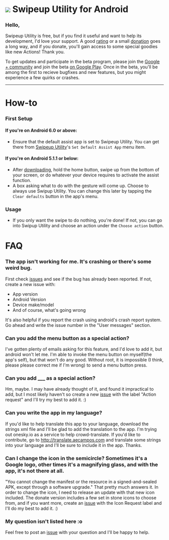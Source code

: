 [![][SmIcon]][PlaystoreLink] Swipeup Utility for Android
======================
### Hello,
Swipeup Utility is free, but if you find it useful and want to help its development, I'd love your support. A good [rating][PlaystoreLink] or a small [donation][DonateLink] goes a long way, and if you donate, you'll gain access to some special goodies like new Actions!
Thank you.

To get updates and participate in the beta program, please join the [Google + community][G+community] and join the beta [on Google Play][gplaybetaLink]. Once in the beta, you'll be among the first to recieve bugfixes and new features, but you might experience a few quirks or crashes.

---

# How-to
### First Setup
#### If you're on Android 6.0 or above:
* Ensure that the default assist app is set to Swipeup Utility. You can get there from [Swipeup Utility][PlaystoreLink]'s `Set Default Assist App` menu item.

#### If you're on Android 5.1.1 or below:
* After [downloading][PlaystoreLink], hold the home button, swipe up from the bottom of your screen, or do whatever your device requires to activate the assist function.
* A box asking what to do with the gesture will come up. Choose to always use Swipup Utility. You can change this later by tapping the `Clear defaults` button in the app's menu.

### Usage
* If you only want the swipe to do nothing, you're done! If not, you can go into Swipup Utility and choose an action under the `Choose action` button.


# FAQ




### The app isn't working for me. It's crashing or there's some weird bug.
First check [issues](https://github.com/aecl755/GoogleNowSwipeDisabler/issues) and see if the bug has already
been reported. If not, create a new issue with:

 * App version
 * Android Version
 * Device make/model
 * And of course, what's going wrong

It's also helpful if you report the crash using android's crash report system. Go ahead and write the issue number in the "User messages" section.

### Can you add the menu button as a special action?
I've gotten plenty of emails asking for this feature, and I'd love to add it, but android won't let me. I'm able to invoke the menu button on myself(the app's self), but that won't do any good. Without root, it is impossible (I think, please please correct me if I'm wrong) to send a menu button press.

### Can you add ___ as a special action?
Hm, maybe. I may have already thought of it, and found it impractical to add, but I most likely haven't so create a new [issue](https://github.com/aecl755/GoogleNowSwipeDisabler/issues) with the label "Action request" and I'll try my best to add it. :)


### Can you write the app in my language?
If you'd like to help translate this app to your language, download the strings xml file and I'll be glad to add the translation to the app.
I'm trying out onesky.io as a service to help crowd-translate. If you'd like to contribute, go to http://translate.aecampos.com and translate some strings into your language and I'll be sure to include it in the app. Thanks.

### Can I change the icon in the semicircle? Sometimes it's a Google logo, other times it's a magnifying glass, and with the app, it's not there at all.
"You cannot change the manifest or the resource in a signed-and-sealed APK, except through a software upgrade." That pretty much answers it. In order to change the icon, I need to release an update with that new icon included. The donate version includes a few set in stone icons to choose from, and if you want more, create an [issue](https://github.com/aecl755/GoogleNowSwipeDisabler/issues) with the Icon Request label and I'll do my best to add it. :)


### My question isn't listed here :o
Feel free to post an [issue](https://github.com/aecl755/GoogleNowSwipeDisabler/issues) with your question and I'll be happy to help. 


[PlaystoreLink]: https://play.google.com/store/apps/details?id=com.AdrianCampos.swipeuputility
[Icon]: https://lh6.ggpht.com/FVl8gWwP7R71hNpbvo38rXv8MjbvXPNAQUaERYC9_yYxFfNupj6dzG1h13cZXxZCYLI=w300-rw
[SmIcon]: https://lh6.ggpht.com/FVl8gWwP7R71hNpbvo38rXv8MjbvXPNAQUaERYC9_yYxFfNupj6dzG1h13cZXxZCYLI=w32-rw
[G+community]: https://plus.google.com/communities/101796628081413739274
[DonateLink]: https://play.google.com/store/apps/details?id=com.AdrianCampos.gnsddonate
[gplaybetaLink]: https://play.google.com/apps/testing/com.AdrianCampos.swipeuputility
